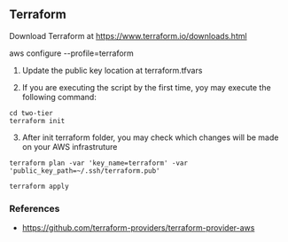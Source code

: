
## Terraform

Download Terraform at https://www.terraform.io/downloads.html

aws configure --profile=terraform

1) Update the public key location at terraform.tfvars

2) If you are executing the script by the first time, yoy may execute the following command:
```
cd two-tier
terraform init 
```

3) After init terraform folder, you may check which changes will be made on your AWS infrastruture
``` 
terraform plan -var 'key_name=terraform' -var 'public_key_path=~/.ssh/terraform.pub'
```

``` 
terraform apply
```



### References

- https://github.com/terraform-providers/terraform-provider-aws

